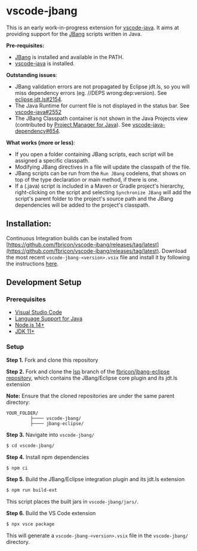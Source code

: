 # vscode-jbang
This is an early work-in-progress extension for [vscode-java](https://marketplace.visualstudio.com/items?itemName=redhat.java). It aims at providing support for the [JBang](https://www.jbang.dev/) scripts written in Java.

**Pre-requisites:**
- [JBang](https://www.jbang.dev/download/) is installed and available in the PATH.
- [vscode-java](https://marketplace.visualstudio.com/items?itemName=redhat.java) is installed.

**Outstanding issues**:
- JBang validation errors are not propagated by Eclipse jdt.ls, so you will miss dependency errors (eg. //DEPS wrong:dep:version). See [eclipse.jdt.ls#2154](https://github.com/eclipse/eclipse.jdt.ls/issues/2154).
- The Java Runtime for current file is not displayed in the status bar. See [vscode-java#2552](https://github.com/redhat-developer/vscode-java/issues/2552)
- The JBang Classpath container is not shown in the Java Projects view (contributed by [Project Manager for Java](https://marketplace.visualstudio.com/items?itemName=vscjava.vscode-java-dependency)). See [vscode-java-dependency#654](https://github.com/microsoft/vscode-java-dependency/issues/654).

**What works (more or less)**:
- If you open a folder containing JBang scripts, each script will be assigned a specific classpath.
- Modifying JBang directives in a file will update the classpath of the file.
- JBang scripts can be run from the `Run JBang` codelens, that shows on top of the type declaration or main method, if there is one.
- If a (.java) script is included in a Maven or Gradle project's hierarchy, right-clicking on the script and selecting `Synchronize JBang` will add the script's parent folder to the project's source path and the JBang dependencies will be added to the project's classpath.

## Installation:
Continuous Integration builds can be installed from [https://github.com/fbricon/vscode-jbang/releases/tag/latest](https://github.com/fbricon/vscode-jbang/releases/tag/latest). Download the most recent `vscode-jbang-<version>.vsix` file and install it by following the instructions [here](https://code.visualstudio.com/docs/editor/extension-gallery#_install-from-a-vsix).

## Development Setup

### Prerequisites

  * [Visual Studio Code](https://code.visualstudio.com/)
  * [Language Support for Java](https://marketplace.visualstudio.com/items?itemName=redhat.java)
  * [Node.js 14+](https://nodejs.org/en/)
  * [JDK 11+](https://adoptopenjdk.net/)

### Setup
**Step 1.** Fork and clone this repository  

**Step 2.** Fork and clone the [lsp](https://github.com/fbricon/jbang-eclipse/tree/lsp) branch of the [fbricon/jbang-eclipse repository](https://github.com/fbricon/jbang-eclipse), which contains the JBang/Eclipse core plugin and its jdt.ls extension

**Note:** Ensure that the cloned repositories are under the same parent directory:

```
YOUR_FOLDER/
         ├──── vscode-jbang/
         ├──── jbang-eclipse/
```  
**Step 3.** Navigate into `vscode-jbang/`
```bash
$ cd vscode-jbang/
```  
**Step 4.** Install npm dependencies
```bash
$ npm ci
```  

**Step 5.** Build the JBang/Eclipse integration plugin and its jdt.ls extension
```bash
$ npm run build-ext
```

This script places the built jars in `vscode-jbang/jars/`.  

**Step 6.** Build the VS Code extension
```bash
$ npx vsce package
```
This will generate a `vscode-jbang-<version>.vsix` file in the `vscode-jbang/` directory.